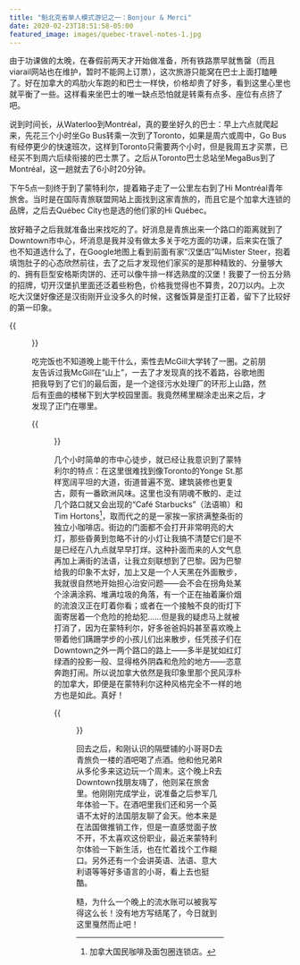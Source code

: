 ```yaml
---
title: "魁北克省单人模式游记之一：Bonjour & Merci"
date: 2020-02-23T18:51:58-05:00
featured_image: images/quebec-travel-notes-1.jpg
---
```


由于功课做的太晚，在春假前两天才开始做准备，所有铁路票早就售罄（而且viarail网站也在维护，暂时不能网上订票），这次旅游只能窝在巴士上面打瞌睡了。好在加拿大的鸡肋火车跑的和巴士一样快，价格却贵了好多，看到这里心里也就平衡了一些。这样看来坐巴士的唯一缺点恐怕就是转乘有点多、座位有点挤了吧。

说到时间长，从Waterloo到Montréal，真的要坐好久的巴士：早上六点就爬起来，先花三个小时坐Go Bus转乘一次到了Toronto，如果是周六或周中，Go Bus有经停更少的快速班次，这样到Toronto只需要两个小时，但是我周五才买票，已经买不到周六后续衔接的巴士票了。之后从Toronto巴士总站坐MegaBus到了Montréal，这一趟就去了6小时20分钟。

下午5点一刻终于到了蒙特利尔，提着箱子走了一公里左右到了Hi Montréal青年旅舍。当时是在国际青旅联盟网站上面找到这家青旅的，而且它是个加拿大连锁的品牌，之后去Québec City也是选的他们家的Hi Québec。

放好箱子之后我就准备出来找吃的了。好消息是青旅出来一个路口的距离就到了Downtown市中心，坏消息是我并没有做太多关于吃方面的功课，后来实在饿了也不知道选什么了，在Google地图上看到前面有家“汉堡店”叫Mister Steer，抱着填饱肚子的心态欣然前往，去了之后才发现他们家买的是那种精致的、分量够大的、拥有巨型安格斯肉饼的、还可以像牛排一样选熟度的汉堡！我要了一份五分熟的招牌，切开汉堡扒里面还泛着些粉色，价格我觉得也不算贵，20刀以内。上次吃大汉堡好像还是汉街刚开业没多久的时候，这餐饭算是歪打正着，留下了比较好的第一印象。

{{<figure src="mister_steer.jpg" alt="Mister Steer">}}

吃完饭也不知道晚上能干什么，索性去McGill大学转了一圈。之前朋友告诉过我McGill在“山上”，一去了才发现真的找不着路，谷歌地图把我导到了它们的最后面，是一个途径污水处理厂的环形上山路，然后有歪曲的楼梯下到大学校园里面。我竟然稀里糊涂走出来之后，才发现了正门在哪里。


{{<figure src="peel_street.jpg" caption="上坡前Peel Street的一个路口，这一瞬间环境灯光非常漂亮，赶紧抓拍了下来，完全不用滤镜修饰" alt="Peel Street路口" width="60%">}}

几个小时简单的市中心徒步，就已经让我意识到了蒙特利尔的特点：在这里很难找到像Toronto的Yonge St.那样宽阔平坦的大道，街道普遍不宽、建筑装修也更复古，颇有一番欧洲风味。这里也没有阴魂不散的、走过几个路口就又会出现的“Café Starbucks”（法语嘛）和Tim Hortons[^1]，取而代之的是一家挨一家挤满整条街的独立小咖啡店。街边的门面都不会打开非常明亮的大灯，那些昏黄到忽略不计的小灯让我搞不清楚它们是不是已经在八九点就早早打烊。这种扑面而来的人文气息再加上满街的法语，让我立刻联想到了巴黎。因为巴黎给我的印象不太好，加上又是一个人天黑在外面散步，我就很自然地开始担心治安问题——会不会在拐角处某个涂满涂鸦、堆满垃圾的角落，有一个正在抽着廉价烟的流浪汉正在盯着你看；或者在一个接触不良的街灯下面寄居着一个危险的抢劫犯……但是我的疑虑马上就被打消了，因为在蒙特利尔，好多爸爸妈妈甚至喜欢晚上带着他们蹒跚学步的小孩儿们出来散步，任凭孩子们在Downtown之外一两个路口的路上——多半是犹如红灯绿酒的投影一般、显得格外阴森和危险的地方——恣意奔跑打闹。所以说加拿大依然是我印象里那个民风淳朴的加拿大，即便是在蒙特利尔这种风格完全不一样的地方也是如此。真好！

{{<figure src="downtown.jpg" alt="Downtown" width="60%">}}

回去之后，和刚认识的隔壁铺的小哥哥D去青旅负一楼的酒吧喝了点酒。他和他兄弟R从多伦多来这边玩一个周末。这个晚上R去Downtown找朋友嗨了，他则呆在旅舍里。他刚刚完成学业，说准备之后参军几年体验一下。在酒吧里我们还和另一个英语不太好的法国朋友聊了会天。他本来是在法国做推销工作，但是一直感觉面子放不开，不太喜欢这份职业，最近来蒙特利尔体验一下新生活，也在忙着找个工作糊口。另外还有一个会讲英语、法语、意大利语等等好多语言的小哥，看上去也挺酷。

糙，为什么一个晚上的流水账可以被我写得这么长！没有地方写结尾了，今日就到这里戛然而止吧！

[^1]: 加拿大国民咖啡及面包圈连锁店。
